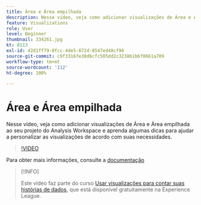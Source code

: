 ```yaml
---
title: Área e Área empilhada
description: Nesse vídeo, veja como adicionar visualizações de Área e Área empilhada ao seu projeto do Analysis Workspace e aprenda algumas dicas para ajudar a personalizar as visualizações de acordo com suas necessidades.
feature: Visualizations
role: User
level: Beginner
thumbnail: 334261.jpg
kt: 8113
exl-id: d2d1ff79-0fcc-4de5-872d-8547ed48cf98
source-git-commit: c9f3316fe30d6cfc505dd2c3238b1b6f0661a709
workflow-type: tm+mt
source-wordcount: '112'
ht-degree: 100%

---
```


# Área e Área empilhada

Nesse vídeo, veja como adicionar visualizações de Área e Área empilhada ao seu projeto do Analysis Workspace e aprenda algumas dicas para ajudar a personalizar as visualizações de acordo com suas necessidades.

>[!VIDEO](https://video.tv.adobe.com/v/334261/?quality=12&learn=on)

Para obter mais informações, consulte a [documentação](https://experienceleague.adobe.com/docs/analytics/analyze/analysis-workspace/visualizations/area.html?lang=pt-BR#)

>[!INFO]
>
> Este vídeo faz parte do curso [Usar visualizações para contar suas histórias de dados](https://experienceleague.adobe.com/?recommended=Analytics-U-1-2021.1.visualizations&amp;lang=pt-BR), que está disponível gratuitamente na Experience League.
